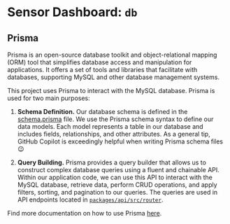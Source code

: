 # Sensor Dashboard: `db`

## Prisma

Prisma is an open-source database toolkit and object-relational mapping (ORM) tool that simplifies database access and manipulation for applications. It offers a set of tools and libraries that facilitate with databases, supporting MySQL and other database management systems.

This project uses Prisma to interact with the MySQL database. Prisma is used for two main purposes:

1. **Schema Definition.** Our database schema is defined in the [schema.prisma](/packages/db/prisma/schema.prisma) file. We use the Prisma schema syntax to define our data models. Each model represents a table in our database and includes fields, relationships, and other attributes. As a general tip, GitHub Copilot is exceedingly helpful when writing Prisma schema files 😉

2. **Query Building.** Prisma provides a query builder that allows us to construct complex database queries using a fluent and chainable API. Within our application code, we can use this API to interact with the MySQL database, retrieve data, perform CRUD operations, and apply filters, sorting, and pagination to our queries. The queries are used in API endpoints located in [`packages/api/src/router`](/packages/api/src/router).

Find more documentation on how to use Prisma [here](https://www.prisma.io/docs).
